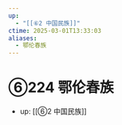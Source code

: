 ```yaml
---
up:
  - "[[⑥2 中国民族]]"
ctime: 2025-03-01T13:33:03
aliases:
  - 鄂伦春族
---
```


# ⑥224 鄂伦春族

- up: [[⑥2 中国民族]]
